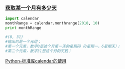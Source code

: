 ### [获取某一个月有多少天](https://www.cnblogs.com/fixdq/p/9885796.html)

```python
import calendar
monthRange = calendar.monthrange(2018, 10)
print monthRange 

#(0, 31)
#输出的是一个元组；
#第一个元素，数字0是这个月第一天的星期码（0星期一，6星期天）；
#第二个元素，数字31是这个月的天数；
```

[Python-标准库calendar的使用](https://blog.csdn.net/y472360651/article/details/82291753?ops_request_misc=&request_id=&biz_id=102&utm_term=pycalendar&utm_medium=distribute.pc_search_result.none-task-blog-2~all~sobaiduweb~default-0-82291753.first_rank_v2_pc_rank_v29&spm=1018.2226.3001.4187)

